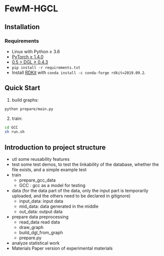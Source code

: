 # FewM-HGCL

## Installation

### Requirements

- Linux with Python ≥ 3.6
- [PyTorch ≥ 1.4.0](https://pytorch.org/)
- [0.5 > DGL ≥ 0.4.3](https://www.dgl.ai/pages/start.html)
- `pip install -r requirements.txt`
- Install [RDKit](https://www.rdkit.org/docs/Install.html) with `conda install -c conda-forge rdkit=2019.09.2`.

## Quick Start

1. build graphs:

```bash
python prepare/main.py
```
2. train:

```bash
cd GCC
sh run.sh 
```

[comment]: <> (```bash)

[comment]: <> (# run comparative experiment)

[comment]: <> (sh run_loop.sh)

[comment]: <> (```)

## Introduction to project structure

- utl some reusability features
- test some test demos, to test the linkability of the database, whether the file exists, and a simple example test
- train
  - prepare_gcc_data
  - GCC : gcc as a model for testing
- data (for the data part of the data, only the input part is temporarily uploaded, and the others need to be declared in gitignore)
  - input_data: input data
  - mid_data: data generated in the middle
  - out_data: output data
- prepare data preprocessing
  - read_data read data
  - draw_graph
  - build_dgl_from_graph
  - prepare.py
- analyze statistical work
- Materials Paper version of experimental materials


[comment]: <> (# Dataset Description)

[comment]: <> (布谷鸟数据集整理后的放在了mongoDB中。)

[comment]: <> (cuckoo_nfs_dX中的数据里，calls这个collection不是和analysis以及其他对应的。)
